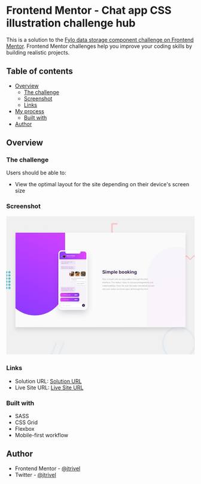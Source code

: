 # Frontend Mentor - Chat app CSS illustration challenge hub

This is a solution to the [Fylo data storage component challenge on Frontend Mentor](https://www.frontendmentor.io/challenges/chat-app-css-illustration-O5auMkFqY). Frontend Mentor challenges help you improve your coding skills by building realistic projects. 

## Table of contents

- [Overview](#overview)
  - [The challenge](#the-challenge)
  - [Screenshot](#screenshot)
  - [Links](#links)
- [My process](#my-process)
  - [Built with](#built-with)
- [Author](#author)




## Overview

### The challenge

Users should be able to:

- View the optimal layout for the site depending on their device's screen size

### Screenshot

![Design preview for the Fylo data storage component coding challenge](./design/desktop-preview.jpg)

### Links

- Solution URL: [Solution URL](https://www.frontendmentor.io/solutions/chat-app-css-illustration-with-solution-with-grid-and-flexbox-p_fvPSVt5)
- Live Site URL: [Live Site URL](https://fylo-data-storage-component0001.netlify.app/)

### Built with
- SASS
- CSS Grid
- Flexbox
- Mobile-first workflow

## Author
- Frontend Mentor - [@jtrivel](https://www.frontendmentor.io/profile/jtrivel)
- Twitter - [@jtrivel](https://www.twitter.com/jtrivel)
